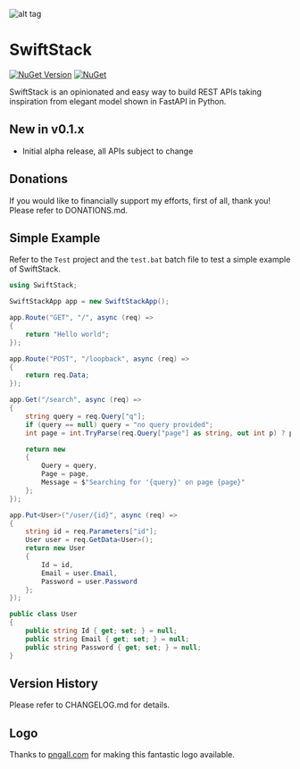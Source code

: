 ![alt tag](https://github.com/jchristn/swiftstack/blob/main/Assets/icon.ico?raw=true)

# SwiftStack

[![NuGet Version](https://img.shields.io/nuget/v/SwiftStack.svg?style=flat)](https://www.nuget.org/packages/SwiftStack/) [![NuGet](https://img.shields.io/nuget/dt/SwiftStack.svg)](https://www.nuget.org/packages/SwiftStack) 

SwiftStack is an opinionated and easy way to build REST APIs taking inspiration from elegant model shown in FastAPI in Python.

## New in v0.1.x

- Initial alpha release, all APIs subject to change

## Donations

If you would like to financially support my efforts, first of all, thank you!  Please refer to DONATIONS.md.

## Simple Example

Refer to the `Test` project and the `test.bat` batch file to test a simple example of SwiftStack.

```csharp
using SwiftStack;

SwiftStackApp app = new SwiftStackApp();

app.Route("GET", "/", async (req) =>
{
    return "Hello world";
});

app.Route("POST", "/loopback", async (req) =>
{
    return req.Data;
});

app.Get("/search", async (req) =>
{
    string query = req.Query["q"];
    if (query == null) query = "no query provided";
    int page = int.TryParse(req.Query["page"] as string, out int p) ? p : 1;

    return new
    {
        Query = query,
        Page = page,
        Message = $"Searching for '{query}' on page {page}"
    };
});

app.Put<User>("/user/{id}", async (req) =>
{
    string id = req.Parameters["id"];
    User user = req.GetData<User>();
    return new User
    {
        Id = id,
        Email = user.Email,
        Password = user.Password
    };
});

public class User
{
    public string Id { get; set; } = null;
    public string Email { get; set; } = null;
    public string Password { get; set; } = null;
}
```

## Version History

Please refer to CHANGELOG.md for details.

## Logo

Thanks to [pngall.com](https://www.pngall.com/fast-png/download/92775/) for making this fantastic logo available.
